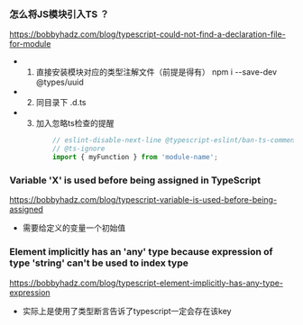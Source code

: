 ### 怎么将JS模块引入TS ？
https://bobbyhadz.com/blog/typescript-could-not-find-a-declaration-file-for-module
+   1. 直接安装模块对应的类型注解文件（前提是得有） npm i --save-dev @types/uuid
+   2. 同目录下 .d.ts
+   3.  加入忽略ts检查的提醒
        ```js
            // eslint-disable-next-line @typescript-eslint/ban-ts-comment
            // @ts-ignore
            import { myFunction } from 'module-name';
        ```
### Variable 'X' is used before being assigned in TypeScript
https://bobbyhadz.com/blog/typescript-variable-is-used-before-being-assigned
+   需要给定义的变量一个初始值

### Element implicitly has an 'any' type because expression of type 'string' can't be used to index type
https://bobbyhadz.com/blog/typescript-element-implicitly-has-any-type-expression
+   实际上是使用了类型断言告诉了typescript一定会存在该key